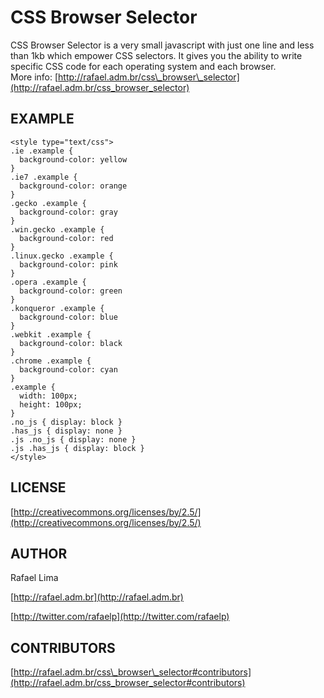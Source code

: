 CSS Browser Selector
=====================

CSS Browser Selector is a very small javascript with just one line and less than 1kb which empower CSS selectors. It gives you the ability to write specific CSS code for each operating system and each browser.<br/>
More info: [http://rafael.adm.br/css\_browser\_selector](http://rafael.adm.br/css_browser_selector)

EXAMPLE
--------

    <style type="text/css">
    .ie .example {
      background-color: yellow
    }
    .ie7 .example {
      background-color: orange
    }
    .gecko .example {
      background-color: gray
    }
    .win.gecko .example {
      background-color: red
    }
    .linux.gecko .example {
      background-color: pink
    }
    .opera .example {
      background-color: green
    }
    .konqueror .example {
      background-color: blue
    }
    .webkit .example {
      background-color: black
    }
    .chrome .example {
      background-color: cyan
    }
    .example {
      width: 100px;
      height: 100px;
    }
    .no_js { display: block }
    .has_js { display: none }
    .js .no_js { display: none }
    .js .has_js { display: block }
    </style>


LICENSE
--------

[http://creativecommons.org/licenses/by/2.5/](http://creativecommons.org/licenses/by/2.5/)

AUTHOR
--------

Rafael Lima

[http://rafael.adm.br](http://rafael.adm.br)

[http://twitter.com/rafaelp](http://twitter.com/rafaelp)

CONTRIBUTORS
--------

[http://rafael.adm.br/css\_browser\_selector#contributors](http://rafael.adm.br/css_browser_selector#contributors)



